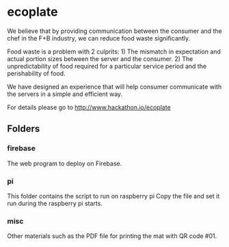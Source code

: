 # ecoplate

We believe that by providing communication between the consumer and the chef in the F+B industry, we can reduce food waste significantly. 

Food waste is a problem with 2 culprits: 1) The mismatch in expectation and actual portion sizes between the server and the consumer. 2) The unpredictability of food required for a particular service period and the perishability of food. 

We have designed an experience that will help consumer communicate with the servers in a simple and efficient way.

For details please go to http://www.hackathon.io/ecoplate

## Folders

### firebase

The web program to deploy on Firebase.

### pi

This folder contains the script to run on raspberry pi
Copy the file and set it run during the raspberry pi starts.

### misc
Other materials such as the PDF file for printing the mat with QR code #01.
